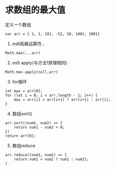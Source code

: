 #   求数组的最大值

定义一个数组

`var arr = [-1, 1, 101, -52, 10, 1001, 1001]`

1.  es6拓展运算符...

`Math.max(...arr)`

2.  es5 apply(与方法1原理相同)

`Math.max.apply(null,arr)`

3.  for循环

```
let max = arr[0];
for (let i = 0; i < arr.length - 1; i++) {
    max = arr[i] < arr[i+1] ? arr[i+1] : arr[i];
}
```

4.  数组sort()

```
arr.sort((num1, num2) => {
    return num1 - num2 < 0;
})
return arr[0];
```

5.  数组reduce

```
arr.reduce((num1, num2) => {
    return num1 > num2 ? num1 : num2};
)
```
